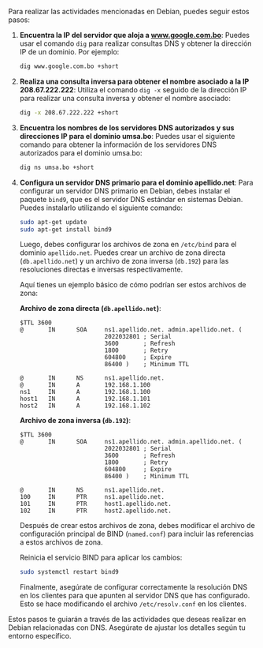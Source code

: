 Para realizar las actividades mencionadas en Debian, puedes seguir estos pasos:

1. **Encuentra la IP del servidor que aloja a www.google.com.bo**:
   Puedes usar el comando `dig` para realizar consultas DNS y obtener la dirección IP de un dominio. Por ejemplo:
   ```bash
   dig www.google.com.bo +short
   ```

2. **Realiza una consulta inversa para obtener el nombre asociado a la IP 208.67.222.222**:
   Utiliza el comando `dig -x` seguido de la dirección IP para realizar una consulta inversa y obtener el nombre asociado:
   ```bash
   dig -x 208.67.222.222 +short
   ```

3. **Encuentra los nombres de los servidores DNS autorizados y sus direcciones IP para el dominio umsa.bo**:
   Puedes usar el siguiente comando para obtener la información de los servidores DNS autorizados para el dominio umsa.bo:
   ```bash
   dig ns umsa.bo +short
   ```

4. **Configura un servidor DNS primario para el dominio apellido.net**:
   Para configurar un servidor DNS primario en Debian, debes instalar el paquete `bind9`, que es el servidor DNS estándar en sistemas Debian. Puedes instalarlo utilizando el siguiente comando:
   ```bash
   sudo apt-get update
   sudo apt-get install bind9
   ```

   Luego, debes configurar los archivos de zona en `/etc/bind` para el dominio `apellido.net`. Puedes crear un archivo de zona directa (`db.apellido.net`) y un archivo de zona inversa (`db.192`) para las resoluciones directas e inversas respectivamente.

   Aquí tienes un ejemplo básico de cómo podrían ser estos archivos de zona:

   **Archivo de zona directa (`db.apellido.net`)**:
   ```
   $TTL 3600
   @       IN      SOA     ns1.apellido.net. admin.apellido.net. (
                           2022032801 ; Serial
                           3600       ; Refresh
                           1800       ; Retry
                           604800     ; Expire
                           86400 )    ; Minimum TTL

   @       IN      NS      ns1.apellido.net.
   @       IN      A       192.168.1.100
   ns1     IN      A       192.168.1.100
   host1   IN      A       192.168.1.101
   host2   IN      A       192.168.1.102
   ```

   **Archivo de zona inversa (`db.192`)**:
   ```
   $TTL 3600
   @       IN      SOA     ns1.apellido.net. admin.apellido.net. (
                           2022032801 ; Serial
                           3600       ; Refresh
                           1800       ; Retry
                           604800     ; Expire
                           86400 )    ; Minimum TTL

   @       IN      NS      ns1.apellido.net.
   100     IN      PTR     ns1.apellido.net.
   101     IN      PTR     host1.apellido.net.
   102     IN      PTR     host2.apellido.net.
   ```

   Después de crear estos archivos de zona, debes modificar el archivo de configuración principal de BIND (`named.conf`) para incluir las referencias a estos archivos de zona.

   Reinicia el servicio BIND para aplicar los cambios:
   ```bash
   sudo systemctl restart bind9
   ```

   Finalmente, asegúrate de configurar correctamente la resolución DNS en los clientes para que apunten al servidor DNS que has configurado. Esto se hace modificando el archivo `/etc/resolv.conf` en los clientes.

Estos pasos te guiarán a través de las actividades que deseas realizar en Debian relacionadas con DNS. Asegúrate de ajustar los detalles según tu entorno específico.